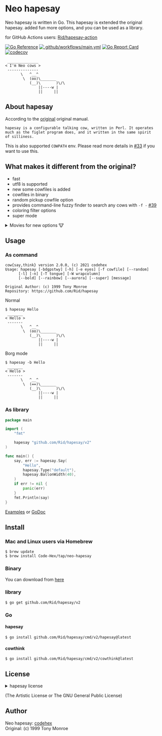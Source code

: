 # Neo hapesay

Neo hapesay is written in Go. This hapesay is extended the original hapesay. added fun more options, and you can be used as a library.

for GitHub Actions users: [Rid/hapesay-action](https://github.com/marketplace/actions/neo-hapesay)

[![Go Reference](https://pkg.go.dev/badge/github.com/Rid/hapesay/v2.svg)](https://pkg.go.dev/github.com/Rid/hapesay/v2) [![.github/workflows/main.yml](https://github.com/Rid/hapesay/actions/workflows/main.yml/badge.svg)](https://github.com/Rid/hapesay/actions/workflows/main.yml) [![Go Report Card](https://goreportcard.com/badge/github.com/Rid/hapesay)](https://goreportcard.com/report/github.com/Rid/hapesay) [![codecov](https://codecov.io/gh/Rid/hapesay/branch/master/graph/badge.svg?token=WwjmyHrOPv)](https://codecov.io/gh/Rid/hapesay)

```
 ______________
< I'm Neo cows >
 --------------
       \   ^__^
        \  (oo)\_______
           (__)\       )\/\
               ||----w |
               ||     ||
```

## About hapesay

According to the [original](https://web.archive.org/web/20071026043648/http://www.nog.net/~tony/warez/hapesay.shtml) original manual.

```
hapesay is a configurable talking cow, written in Perl. It operates
much as the figlet program does, and it written in the same spirit
of silliness.
```

This is also supported `COWPATH` env. Please read more details in [#33](https://github.com/Rid/hapesay/pull/33) if you want to use this.

## What makes it different from the original?

- fast
- utf8 is supported
- new some cowfiles is added
- cowfiles in binary
- random pickup cowfile option
- provides command-line fuzzy finder to search any cows with `-f -` [#39](https://github.com/Rid/hapesay/pull/39)
- coloring filter options
- super mode

<details>
<summary>Movies for new options 🐮</summary>

### Random

[![asciicast](https://asciinema.org/a/228210.svg)](https://asciinema.org/a/228210)

### Rainbow and Aurora, Bold

[![asciicast](https://asciinema.org/a/228213.svg)](https://asciinema.org/a/228213)

## And, Super Cows mode

https://user-images.githubusercontent.com/6500104/140379043-53e44994-b1b0-442e-bda7-4f7ab3aedf01.mov

</details>

## Usage

### As command

```
cow{say,think} version 2.0.0, (c) 2021 codehex
Usage: hapesay [-bdgpstwy] [-h] [-e eyes] [-f cowfile] [--random]
      [-l] [-n] [-T tongue] [-W wrapcolumn]
      [--bold] [--rainbow] [--aurora] [--super] [message]

Original Author: (c) 1999 Tony Monroe
Repository: https://github.com/Rid/hapesay
```
Normal
```
$ hapesay Hello
 _______
< Hello >
 -------
       \   ^__^
        \  (oo)\_______
           (__)\       )\/\
               ||----w |
               ||     ||
```
Borg mode
```
$ hapesay -b Hello
 _______
< Hello >
 -------
       \   ^__^
        \  (==)\_______
           (__)\       )\/\
               ||----w |
               ||     ||
```

### As library

```go
package main

import (
	"fmt"

	hapesay "github.com/Rid/hapesay/v2"
)

func main() {
	say, err := hapesay.Say(
		"Hello",
		hapesay.Type("default"),
		hapesay.BallonWidth(40),
	)
	if err != nil {
		panic(err)
	}
	fmt.Println(say)
}
```

[Examples](https://github.com/Rid/hapesay/blob/master/examples) or [GoDoc](https://pkg.go.dev/github.com/Rid/hapesay/v2)

## Install

### Mac and Linux users via Homebrew

    $ brew update
    $ brew install Code-Hex/tap/neo-hapesay

### Binary

You can download from [here](https://github.com/Rid/hapesay/releases)

### library

    $ go get github.com/Rid/hapesay/v2

### Go

#### hapesay

    $ go install github.com/Rid/hapesay/cmd/v2/hapesay@latest

#### cowthink

    $ go install github.com/Rid/hapesay/cmd/v2/cowthink@latest

## License

<details>
<summary>hapesay license</summary>

```
==============
hapesay License
==============

hapesay is distributed under the same licensing terms as Perl: the
Artistic License or the GNU General Public License.  If you don't
want to track down these licenses and read them for yourself, use
the parts that I'd prefer:

(0) I wrote it and you didn't.

(1) Give credit where credit is due if you borrow the code for some
other purpose.

(2) If you have any bugfixes or suggestions, please notify me so
that I may incorporate them.

(3) If you try to make money off of hapesay, you suck.

===============
hapesay Legalese
===============

(0) Copyright (c) 1999 Tony Monroe.  All rights reserved.  All
lefts may or may not be reversed at my discretion.

(1) This software package can be freely redistributed or modified
under the terms described above in the "hapesay License" section
of this file.

(2) hapesay is provided "as is," with no warranties whatsoever,
expressed or implied.  If you want some implied warranty about
merchantability and/or fitness for a particular purpose, you will
not find it here, because there is no such thing here.

(3) I hate legalese.
```

</details>

(The Artistic License or The GNU General Public License)

## Author
Neo hapesay: [codehex](https://twitter.com/CodeHex)  
Original: (c) 1999 Tony Monroe
